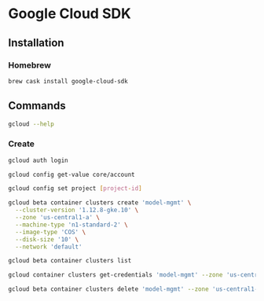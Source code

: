 # Google Cloud SDK

## Installation

### Homebrew

```sh
brew cask install google-cloud-sdk
```

## Commands

```sh
gcloud --help
```

### Create

```sh
gcloud auth login
```

```sh
gcloud config get-value core/account
```

```sh
gcloud config set project [project-id]
```

```sh
gcloud beta container clusters create 'model-mgmt' \
  --cluster-version '1.12.8-gke.10' \
  --zone 'us-central1-a' \
  --machine-type 'n1-standard-2' \
  --image-type 'COS' \
  --disk-size '10' \
  --network 'default'
```

```sh
gcloud beta container clusters list
```

```sh
gcloud container clusters get-credentials 'model-mgmt' --zone 'us-central1-a'
```

```sh
gcloud beta container clusters delete 'model-mgmt' --zone 'us-central1-a'
```
